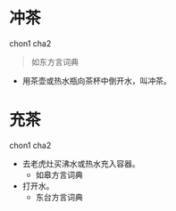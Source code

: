 # 冲茶
chon1 cha2
> 如东方言词典
- 用茶壶或热水瓶向茶杯中倒开水，叫冲茶。





# 充茶
chon1 cha2
+ 去老虎灶买沸水或热水充入容器。
  * 如皋方言词典
+ 打开水。
  * 东台方言词典
